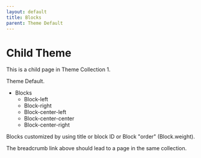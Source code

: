 ```yaml
---
layout: default
title: Blocks
parent: Theme Default
---
```


# Child Theme

This is a child page in Theme Collection 1.

Theme Default.

- Blocks
  - Block-left
  - Block-right
  - Block-center-left
  - Block-center-center
  - Block-center-right

Blocks customized by using title or block ID or Block "order"  (Block.weight).  

The breadcrumb link above should lead to a page in the same collection.
